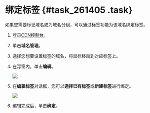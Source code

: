 # 绑定标签 {#task_261405 .task}

如果您需要标记域名或为域名分组，可以通过标签功能为该域名绑定标签。

1.  登录[CDN控制台](https://cdn.console.aliyun.com/overview)。
2.  单击**域名管理**。
3.  选择您想要设置标签的域名，将鼠标移动到对应标签上。
4.  在浮窗内，单击**编辑**。 

    ![](http://static-aliyun-doc.oss-cn-hangzhou.aliyuncs.com/assets/img/215864/156163046847641_zh-CN.png)

5.  在**编辑标签**对话框，您可以**选择已有标签**或**新建标签**进行绑定。 

    ![](http://static-aliyun-doc.oss-cn-hangzhou.aliyuncs.com/assets/img/215864/156163046947642_zh-CN.png)

6.  编辑完成后，单击**确定**。

